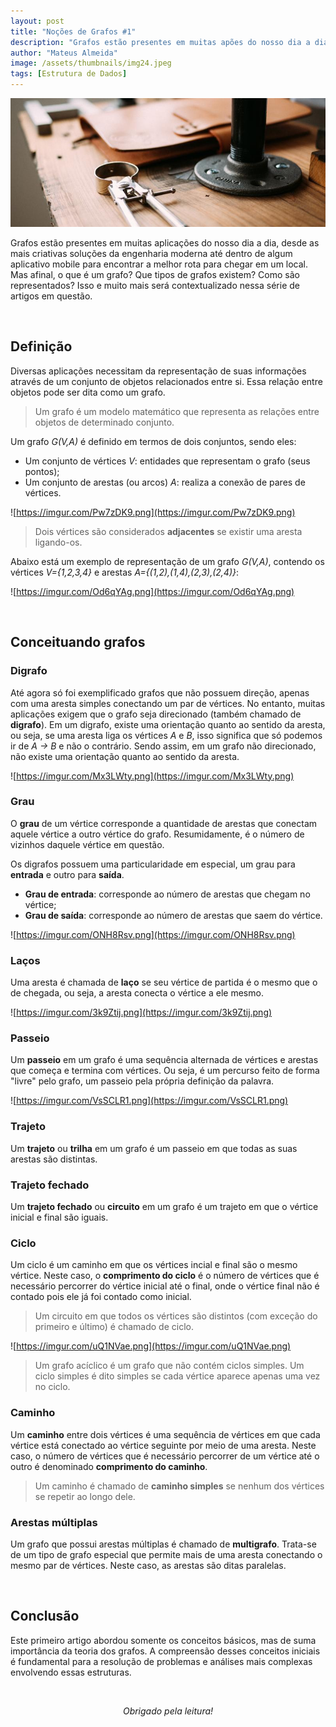 ```yaml
---
layout: post
title: "Noções de Grafos #1"
description: "Grafos estão presentes em muitas apões do nosso dia a dia, desde as mais criativas soluções da engenharia moderna..."
author: "Mateus Almeida"
image: /assets/thumbnails/img24.jpeg
tags: [Estrutura de Dados]
---
```


![Birds](/assets/thumbnails/img24.jpeg)

Grafos estão presentes em muitas aplicações do nosso dia a dia, desde as mais criativas soluções da engenharia moderna até dentro de algum aplicativo mobile para encontrar a melhor rota para chegar em um local. Mas afinal, o que é um grafo? Que tipos de grafos existem? Como são representados? Isso e muito mais será contextualizado nessa série de artigos em questão.

<br>

## Definição

Diversas aplicações necessitam da representação de suas informações através de um conjunto de objetos relacionados entre si. Essa relação entre objetos pode ser dita como um grafo. 

> Um grafo é um modelo matemático que representa as relações entre objetos de determinado conjunto.

Um grafo *G(V,A)* é definido em termos de dois conjuntos, sendo eles: 
- Um conjunto de vértices *V*: entidades que representam o grafo (seus pontos);
- Um conjunto de arestas (ou arcos) *A*: realiza a conexão de pares de vértices.

![https://imgur.com/Pw7zDK9.png](https://imgur.com/Pw7zDK9.png)

> Dois vértices são considerados **adjacentes** se existir uma aresta ligando-os.

Abaixo está um exemplo de representação de um grafo *G(V,A)*, contendo os vértices *V={1,2,3,4}* e arestas *A={(1,2),(1,4),(2,3),(2,4)}*:

![https://imgur.com/Od6qYAg.png](https://imgur.com/Od6qYAg.png)

<br>

## Conceituando grafos

### Digrafo

Até agora só foi exemplificado grafos que não possuem direção, apenas com uma aresta simples conectando um par de vértices. No entanto, muitas aplicações exigem que o grafo seja direcionado (também chamado de **digrafo**). Em um digrafo, existe uma orientação quanto ao sentido da aresta, ou seja, se uma aresta liga os vértices *A* e *B*, isso significa que só podemos ir de *A -> B* e não o contrário. Sendo assim, em um grafo não direcionado, não existe uma orientação quanto ao sentido da aresta.

![https://imgur.com/Mx3LWty.png](https://imgur.com/Mx3LWty.png)

### Grau

O **grau** de um vértice corresponde a quantidade de arestas que conectam aquele vértice a outro vértice do grafo. Resumidamente, é o número de vizinhos daquele vértice em questão.

Os digrafos possuem uma particularidade em especial, um grau para **entrada** e outro para **saída**.

- **Grau de entrada**: corresponde ao número de arestas que chegam no vértice;
- **Grau de saída**: corresponde ao número de arestas que saem do vértice.

![https://imgur.com/ONH8Rsv.png](https://imgur.com/ONH8Rsv.png)

### Laços

Uma aresta é chamada de **laço** se seu vértice de partida é o mesmo que o de chegada, ou seja, a aresta conecta o vértice a ele mesmo.

![https://imgur.com/3k9Ztij.png](https://imgur.com/3k9Ztij.png)

### Passeio

Um **passeio** em um grafo é uma sequência alternada de vértices e arestas que começa e termina com vértices. Ou seja, é um percurso feito de forma "livre" pelo grafo, um passeio pela própria definição da palavra.

![https://imgur.com/VsSCLR1.png](https://imgur.com/VsSCLR1.png)

### Trajeto

Um **trajeto** ou **trilha** em um grafo é um passeio em que todas as suas arestas são distintas. 

### Trajeto fechado

Um **trajeto fechado** ou **circuito** em um grafo é um trajeto em que o vértice inicial e final são iguais.

### Ciclo

Um ciclo é um caminho em que os vértices incial e final são o mesmo vértice. Neste caso, o **comprimento do ciclo** é o número de vértices que é necessário percorrer do vértice inicial até o final, onde o vértice final não é contado pois ele já foi contado como inicial.

> Um circuito em que todos os vértices são distintos (com exceção do primeiro e último) é chamado de ciclo.

![https://imgur.com/uQ1NVae.png](https://imgur.com/uQ1NVae.png)

> Um grafo acíclico é um grafo que não contém ciclos simples. Um ciclo simples é dito simples se cada vértice aparece apenas uma vez no ciclo.

### Caminho

Um **caminho** entre dois vértices é uma sequência de vértices em que cada vértice está conectado ao vértice seguinte por meio de uma aresta. Neste caso, o número de vértices que é necessário percorrer de um vértice até o outro é denominado **comprimento do caminho**.

> Um caminho é chamado de **caminho simples** se nenhum dos vértices se repetir ao longo dele.

### Arestas múltiplas

Um grafo que possui arestas múltiplas é chamado de **multigrafo**. Trata-se de um tipo de grafo especial que permite mais de uma aresta conectando o mesmo par de vértices. Neste caso, as arestas são ditas paralelas.

<br>

## Conclusão

Este primeiro artigo abordou somente os conceitos básicos, mas de suma importância da teoria dos grafos. A compreensão desses conceitos iniciais é fundamental para a resolução de problemas e análises mais complexas envolvendo essas estruturas.

<br><center><i>Obrigado pela leitura!</i></center>